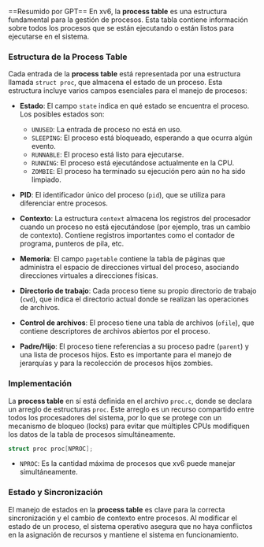 ==Resumido por GPT==
En xv6, la **process table** es una estructura fundamental para la gestión de procesos. Esta tabla contiene información sobre todos los procesos que se están ejecutando o están listos para ejecutarse en el sistema.

### Estructura de la Process Table

Cada entrada de la **process table** está representada por una estructura llamada `struct proc`, que almacena el estado de un proceso. Esta estructura incluye varios campos esenciales para el manejo de procesos:

- **Estado**: El campo `state` indica en qué estado se encuentra el proceso. Los posibles estados son:
    - `UNUSED`: La entrada de proceso no está en uso.
    - `SLEEPING`: El proceso está bloqueado, esperando a que ocurra algún evento.
    - `RUNNABLE`: El proceso está listo para ejecutarse.
    - `RUNNING`: El proceso está ejecutándose actualmente en la CPU.
    - `ZOMBIE`: El proceso ha terminado su ejecución pero aún no ha sido limpiado.

- **PID**: El identificador único del proceso (`pid`), que se utiliza para diferenciar entre procesos.

- **Contexto**: La estructura `context` almacena los registros del procesador cuando un proceso no está ejecutándose (por ejemplo, tras un cambio de contexto). Contiene registros importantes como el contador de programa, punteros de pila, etc.

- **Memoria**: El campo `pagetable` contiene la tabla de páginas que administra el espacio de direcciones virtual del proceso, asociando direcciones virtuales a direcciones físicas.

- **Directorio de trabajo**: Cada proceso tiene su propio directorio de trabajo (`cwd`), que indica el directorio actual donde se realizan las operaciones de archivos.

- **Control de archivos**: El proceso tiene una tabla de archivos (`ofile`), que contiene descriptores de archivos abiertos por el proceso.

- **Padre/Hijo**: El proceso tiene referencias a su proceso padre (`parent`) y una lista de procesos hijos. Esto es importante para el manejo de jerarquías y para la recolección de procesos hijos zombies.

### Implementación

La **process table** en sí está definida en el archivo `proc.c`, donde se declara un arreglo de estructuras `proc`. Este arreglo es un recurso compartido entre todos los procesadores del sistema, por lo que se protege con un mecanismo de bloqueo (locks) para evitar que múltiples CPUs modifiquen los datos de la tabla de procesos simultáneamente.
```c
struct proc proc[NPROC];
```
- `NPROC`: Es la cantidad máxima de procesos que xv6 puede manejar simultáneamente.

### Estado y Sincronización

El manejo de estados en la **process table** es clave para la correcta sincronización y el cambio de contexto entre procesos. Al modificar el estado de un proceso, el sistema operativo asegura que no haya conflictos en la asignación de recursos y mantiene el sistema en funcionamiento.